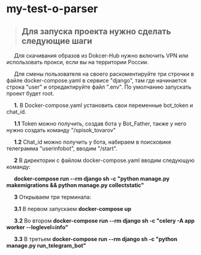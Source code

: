 # my-test-o-parser

<style>
    .l {
        margin-left: 20px;
    }
    .s {
        font-size: 12px;
    }
    .b { color: black;} .r { color: red; } .g { color: green; }
</style>

> ## **Для запуска проекта нужно сделать следующие шаги**

<span class="l"> Для скачивания образов из Dokcer-Hub нужно включить VPN или использовать прокси, если вы на территории России.</span>

<span class="l"> Для смены пользователя на своего раскоментируйте три строчки в файле docker-compose.yaml в сервисе "django", там где начинается строка "user" и отредактируйте файл ".env". По умолчанию запускать проект будет root.</span>

<span class="l"> **1.** В Docker-compose.yaml установить свои переменные bot_token и chat_id.</span>

<span class="l"> **1.1** Token можно получить, создав бота у Bot_Father, также у него нужно создать команду "/spisok_tovarov"</span>

<span class="l"> **1.2** Chat_id можно получить у бота, набираем в поисковике телеграмма "userinfobot", вводим "/start". </span>

<span class="l"> **2** В директории с файлом docker-compose.yaml вводим следующую команду:</span>

<span class="l"> **docker-compose run --rm django sh -c "python manage.py makemigrations && python manage.py collectstatic"**</span>

<span class="l"> **3** Открываем три терминала:</span>

<span class="l"> **3.1** В первом запускаем **docker-compose up**</span>

<span class="l"> **3.2** Во втором **docker-compose run --rm django sh -c "celery -A app worker --loglevel=info"**</span>

<span class="l"> **3.3** В третьем **docker-compose run --rm django sh -c "python manage.py run_telegram_bot"**</span>
